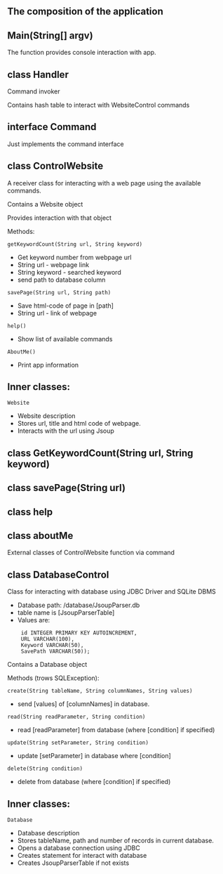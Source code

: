 The composition of the application
----------------------------------
Main(String[] argv) 
-------------------
The function provides console interaction with app.

class Handler
------------
Command invoker

Contains hash table to interact with WebsiteControl commands

interface Command
-----------------
Just implements the command interface

class ControlWebsite
--------------------
A receiver class for interacting with a web page using the available commands.

Contains a Website object

Provides interaction with that object

Methods:

`getKeywordCount(String url, String keyword)`
- Get keyword number from webpage url
- String url - webpage link
- String keyword - searched keyword
- send path to database column

`savePage(String url, String path)`
- Save html-code of page in [path]
- String url - link of webpage

`help()`
- Show list of available commands

`AboutMe()`
- Print app information

## Inner classes:

 `Website`
- Website description
- Stores url, title and html code of webpage.
- Interacts with the url using Jsoup


## class GetKeywordCount(String url, String keyword)
## class savePage(String url)
## class help
## class aboutMe
External classes of ControlWebsite function via command

class DatabaseControl
---------------------
Class for interacting with database using JDBC Driver
and SQLite DBMS

- Database path: /database/JsoupParser.db
- table name is [JsoupParserTable]
- Values are:
   ```
    id INTEGER PRIMARY KEY AUTOINCREMENT,
    URL VARCHAR(100),
    Keyword VARCHAR(50),
    SavePath VARCHAR(50));
    ```

Contains a Database object

Methods (trows SQLException):

`create(String tableName, String columnNames, String values)`
- send [values] of [columnNames] in database.

`read(String readParameter, String condition)`
- read [readParameter] from database (where [condition] if specified)

`update(String setParameter, String condition)`
- update [setParameter] in database where [condition]

`delete(String condition)`
- delete from database (where [condition] if specified)

## Inner classes:

 `Database`
- Database description
- Stores tableName, path and number of records in current database.
- Opens a database connection using JDBC
- Creates statement for interact with database
- Creates JsoupParserTable if not exists
